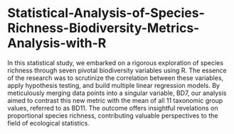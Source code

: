 # Statistical-Analysis-of-Species-Richness-Biodiversity-Metrics-Analysis-with-R

In this statistical study, we embarked on a rigorous exploration of species richness through seven pivotal biodiversity variables using R. The essence of the research was to scrutinize the correlation between these variables, apply hypothesis testing, and build multiple linear regression models. By meticulously merging data points into a singular variable, BD7, our analysis aimed to contrast this new metric with the mean of all 11 taxonomic group values, referred to as BD11. The outcome offers insightful revelations on proportional species richness, contributing valuable perspectives to the field of ecological statistics.
